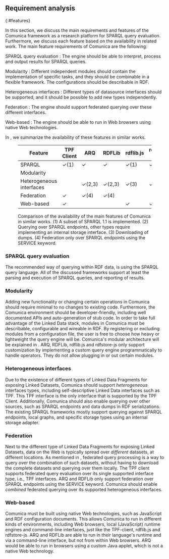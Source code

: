 ## Requirement analysis
{:#features}

In this section, we discuss the main requirements and features of the Comunica framework
as a research platform for SPARQL query evaluation.
Furthermore, we discuss each feature based on the availability in related work.
The main feature requirements of Comunica are the following:

SPARQL query evaluation
: The engine should be able to interpret, process and output results for SPARQL queries.

Modularity
: Different independent modules should contain the implementation of specific tasks, and they should be combinable in a flexible framework. The configurations should be describable in RDF.

Heterogeneous interfaces
: Different types of datasource interfaces should be supported, and it should be possible to add new types independently.

Federation
: The engine should support federated querying over these different interfaces.

Web-based
: The engine should be able to run in Web browsers using native Web technologies.

In [](#features-comparison), we summarize the availability of these features in similar works.

<figure id="features-comparison" class="table" markdown="1">

| Feature                  | TPF Client | ARQ    | RDFLib | rdflib.js | rdfstore-js | Comunica |
| ------------------------ |------------|--------|--------|-----------|-------------|----------|
| SPARQL                   | ✓(1)       | ✓      | ✓      | ✓(1)      | ✓(1)        | ✓(1)     |
| Modularity               |            |        |        |           |             | ✓        |
| Heterogeneous interfaces |            | ✓(2,3) | ✓(2,3) | ✓(3)      | ✓(3)        | ✓        |
| Federation               | ✓          | ✓(4)   | ✓(4)   |           |             | ✓        |
| Web-based                | ✓          |        |        | ✓         | ✓           | ✓        |

<figcaption markdown="block">
Comparison of the availability of the main features of Comunica in similar works.
(1) A subset of SPARQL 1.1 is implemented.
(2) Querying over SPARQL endpoints, other types require implementing an internal storage interface.
(3) Downloading of dumps.
(4) Federation only over SPARQL endpoints using the SERVICE keyword.
</figcaption>
</figure>

### SPARQL query evaluation

The recommended way of querying within RDF data, is using the SPARQL query language.
All of the discussed frameworks support at least the parsing and execution of SPARQL queries, and reporting of results.

### Modularity

Adding new functionality or changing certain operations in Comunica should require minimal to no changes to existing code.
Furthermore, the Comunica environment should be developer-friendly, including well documented APIs and auto-generation of stub code.
In order to take full advantage of the Linked Data stack, modules in Comunica must be describable, configurable and wireable in RDF.
By registering or excluding modules from a configuration file, the user is free to choose how heavy or lightweight the query engine will be.
Comunica's modular architecture will be explained in [](#architecture).
ARQ, RDFLib, rdflib.js and rdfstore-js only support customization by implementing a custom query engine programmatically to handle operators.
They do not allow plugging in or out certain modules.

### Heterogeneous interfaces

Due to the existence of different types of Linked Data Fragments for exposing Linked Datasets,
Comunica should support _heterogeneous_ interfaces types, including self-descriptive Linked Data interfaces such as TPF.
This TPF interface is the only interface that is supported by the TPF Client.
Additionally, Comunica should also enable querying over other sources,
such as SPARQL endpoints and data dumps in RDF serializations.
The existing SPARQL frameworks mostly support querying against SPARQL endpoints,
local graphs, and specific storage types using an internal storage adapter.

### Federation

Next to the different type of Linked Data Fragments for exposing Linked Datasets,
data on the Web is typically spread over _different_ datasets, at different locations.
As mentioned in [](#related-work), federated query processing is a way to query over the combination of such datasets,
without having to download the complete datasets and querying over them locally.
The TPF client supports federated query evaluation over its single supported interface type, i.e., TPF interfaces.
ARQ and RDFLib only support federation over SPARQL endpoints using the SERVICE keyword.
Comunica should enable _combined_ federated querying over its supported heterogeneous interfaces.

### Web-based

Comunica must be built using native Web technologies, such as JavaScript and RDF configuration documents.
This allows Comunica to run in different kinds of environments, including Web browsers, local (JavaScript) runtime engines and command-line interfaces,
just like the TPF-client, rdflib.js and rdfstore-js.
ARQ and RDFLib are able to run in their language's runtime and via a command-line interface, but not from within Web browsers.
ARQ would be able to run in browsers using a custom Java applet, which is not a native Web technology.
